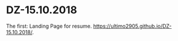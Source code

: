 # DZ-15.10.2018


The first:
Landing Page for resume.
 https://ultimo2905.github.io/DZ-15.10.2018/.
